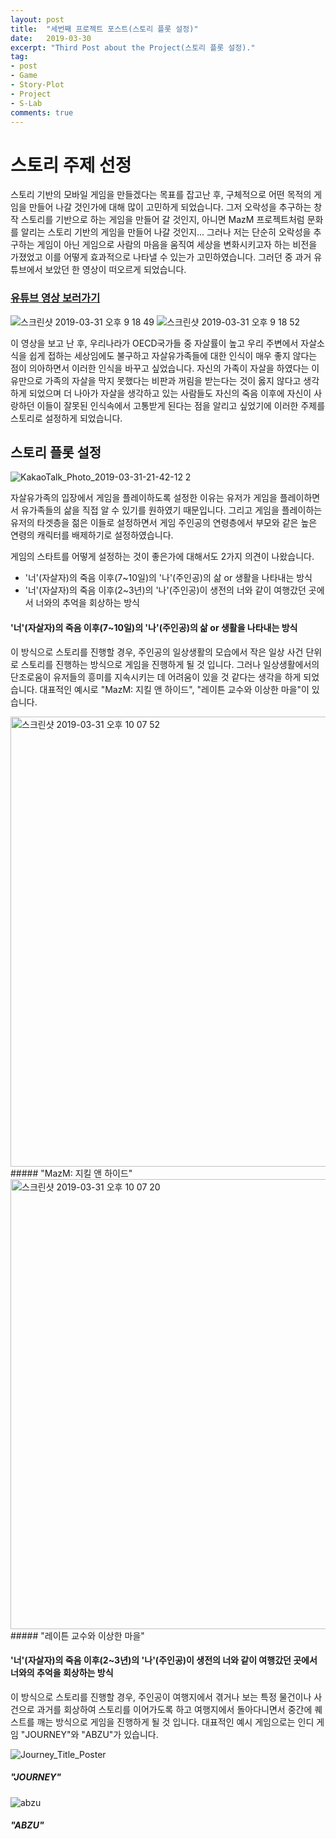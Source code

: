```yaml
---
layout: post
title:  "세번째 프로젝트 포스트(스토리 플롯 설정)"
date:   2019-03-30
excerpt: "Third Post about the Project(스토리 플롯 설정)."
tag: 
- post
- Game
- Story-Plot
- Project
- S-Lab
comments: true
---
```


# 스토리 주제 선정

스토리 기반의 모바일 게임을 만들겠다는 목표를 잡고난 후, 구체적으로 어떤 목적의 게임을 만들어 나갈 것인가에 대해 많이 고민하게 되었습니다.
그저 오락성을 추구하는 창작 스토리를 기반으로 하는 게임을 만들어 갈 것인지, 아니면 MazM 프로젝트처럼 문화를 알리는 스토리 기반의 게임을 만들어 나갈 것인지...
그러나 저는 단순히 오락성을 추구하는 게임이 아닌 게임으로 사람의 마음을 움직여 세상을 변화시키고자 하는 비전을 가졌었고 이를 어떻게 효과적으로 나타낼 수 있는가 고민하였습니다. 그러던 중 과거 유튜브에서 보았던 한 영상이 떠오르게 되었습니다.
### [유튜브 영상 보러가기](https://www.youtube.com/watch?v=KvYIKElhFPE&t=6s)

![스크린샷 2019-03-31 오후 9 18 49](https://user-images.githubusercontent.com/39361933/55288965-cabfaf00-53fa-11e9-87a7-417a98c57750.png)
![스크린샷 2019-03-31 오후 9 18 52](https://user-images.githubusercontent.com/39361933/55288968-d4e1ad80-53fa-11e9-94a0-56539529a119.png)

이 영상을 보고 난 후, 우리나라가 OECD국가들 중 자살률이 높고 우리 주변에서 자살소식을 쉽게 접하는 세상임에도 불구하고 자살유가족들에 대한 인식이 매우 좋지 않다는 점이 의아하면서 이러한 인식을 바꾸고 싶었습니다.
자신의 가족이 자살을 하였다는 이유만으로 가족의 자살을 막지 못했다는 비판과 꺼림을 받는다는 것이 옳지 않다고 생각하게 되었으며 더 나아가 자살을 생각하고 있는 사람들도 자신의 죽음 이후에 자신이 사랑하던 이들이 잘못된 인식속에서 고통받게 된다는 점을 알리고 싶었기에 이러한 주제를 스토리로 설정하게 되었습니다.

## 스토리 플롯 설정
![KakaoTalk_Photo_2019-03-31-21-42-12 2](https://user-images.githubusercontent.com/39361933/55289184-09a33400-53fe-11e9-8fae-e53cc14a3285.jpeg)

자살유가족의 입장에서 게임을 플레이하도록 설정한 이유는 유저가 게임을 플레이하면서 유가족들의 삶을 직접 알 수 있기를 원하였기 때문입니다.
그리고 게임을 플레이하는 유저의 타겟층을 젊은 이들로 설정하면서 게임 주인공의 연령층에서 부모와 같은 높은 연령의 캐릭터를 배제하기로 설정하였습니다.

게임의 스타트를 어떻게 설정하는 것이 좋은가에 대해서도 2가지 의견이 나왔습니다.
* '너'(자살자)의 죽음 이후(7~10일)의 '나'(주인공)의 삶 or 생활을 나타내는 방식
* '너'(자살자)의 죽음 이후(2~3년)의 '나'(주인공)이 생전의 너와 같이 여행갔던 곳에서 너와의 추억을 회상하는 방식


#### '너'(자살자)의 죽음 이후(7~10일)의 '나'(주인공)의 삶 or 생활을 나타내는 방식
이 방식으로 스토리를 진행할 경우, 주인공의 일상생활의 모습에서 작은 일상 사건 단위로 스토리를 진행하는 방식으로 게임을 진행하게 될 것 입니다.
그러나 일상생활에서의 단조로움이 유저들의 흥미를 지속시키는 데 어려움이 있을 것 같다는 생각을 하게 되었습니다. 대표적인 예시로 "MazM: 지킬 앤 하이드", "레이튼 교수와 이상한 마을"이 있습니다.

<img width="720" alt="스크린샷 2019-03-31 오후 10 07 52" src="https://user-images.githubusercontent.com/39361933/55289431-aadfb980-5401-11e9-9bb3-c28222c70128.png">
##### "MazM: 지킬 앤 하이드"

<img width="720" alt="스크린샷 2019-03-31 오후 10 07 20" src="https://user-images.githubusercontent.com/39361933/55289434-b632e500-5401-11e9-87a8-615f41c2f1de.png">
##### "레이튼 교수와 이상한 마을"


#### '너'(자살자)의 죽음 이후(2~3년)의 '나'(주인공)이 생전의 너와 같이 여행갔던 곳에서 너와의 추억을 회상하는 방식
이 방식으로 스토리를 진행할 경우, 주인공이 여행지에서 겪거나 보는 특정 물건이나 사건으로 과거를 회상하여 스토리를 이어가도록 하고 여행지에서 돌아다니면서 중간에 퀘스트를 깨는 방식으로 게임을 진행하게 될 것 입니다. 대표적인 예시 게임으로는 인디 게임 "JOURNEY"와 "ABZU"가 있습니다.

![Journey_Title_Poster](https://user-images.githubusercontent.com/39361933/55289444-dbbfee80-5401-11e9-89f3-0992b9ea195c.png)
##### "JOURNEY"

![abzu](https://user-images.githubusercontent.com/39361933/55289443-db275800-5401-11e9-8668-687acd4af69b.jpg)
##### "ABZU"

